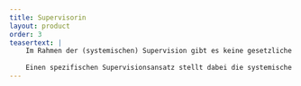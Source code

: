 ```yaml
---
title: Supervisorin
layout: product
order: 3
teasertext: |
    Im Rahmen der (systemischen) Supervision gibt es keine gesetzliche Regelung. In der Fachliteratur findet sich eine Fülle verschiedener Begriffsbeschreibungen. Auch wenn die Supervision vielen Menschen eher aus der sozialen Arbeit bekannt ist, findet diese auch außerhalb dieser Branche zunehmend Zugang als Mittel zur angeleiteten Reflexion. 
    
    Einen spezifischen Supervisionsansatz stellt dabei die systemische Supervision dar, die ich als eine Form der Klärungshilfe erfahre. Mit der Orientierung am Menschenbild der Humanistischen Psychologie ermöglicht mir die systemische Supervision auch eine Reflexion und Weiterentwicklung meiner beruflichen Identität.
---
```

